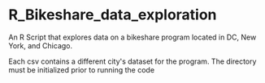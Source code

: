 # R_Bikeshare_data_exploration
An R Script that explores data on a bikeshare program located in DC, New York, and Chicago.

Each csv contains a different city's dataset for the program. The directory must be initialized prior to running the code
